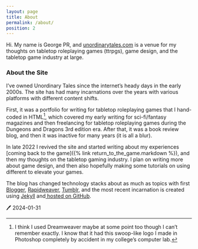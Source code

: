 ```yaml
---
layout: page
title: About
permalink: /about/
position: 2
---
```

Hi. My name is George PR, and [unordinarytales.com](http://www.unordinarytales.com) is a venue for my thoughts on tabletop roleplaying games (ttrpgs), game design,  and the tabletop game industry at large.

### About the Site
I’ve owned Unordinary Tales since the internet’s heady days in the early 2000s. The site has had many incarnations over the years with various platforms with different content shifts. 

First, it was a portfolio for writing for tabletop roleplaying games that I hand-coded in HTML[^1], which covered my early writing for sci-fi/fantasy magazines and then freelancing for tabletop roleplaying games during the Dungeons and Dragons 3rd edition era. After that, it was a book review blog, and then it was inactive for many years (it is all a blur). 

In late 2022 I revived the site and started writing about my experiences [coming back to the game]({% link return_to_the_game.markdown %}), and then my thoughts on the tabletop gaming industry. I plan on writing more about game design, and then also hopefully making some tutorials on using different to elevate your games. 

The blog has changed technology stacks about as much as topics with first [Blogger](https://www.blogger.com), [Rapidweaver](https://www.realmacsoftware.com/rapidweaver/), [Tumblr](https://www.tumblr.com), and the most recent incarnation is created using [Jekyll](https://jekyllrb.com) and[ hosted on GitHub](https://github.com). 

[^1]: I think I used Dreamweaver maybe at some point too though I can’t remember exactly. I know that it had this swoop-like logo I made in Photoshop completely by accident in my college’s computer lab.

:pen: 2024-01-31
